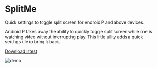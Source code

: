 # SplitMe
Quick settings to toggle split screen for Android P and above devices.

Android P takes away the ability to quickly toggle split screen while one is watching video without interrupting play. This little uility adds a quick settings tile to bring it back.

[Download latest](https://github.com/hidroh/splitme/releases)

![demo](demo.gif)
